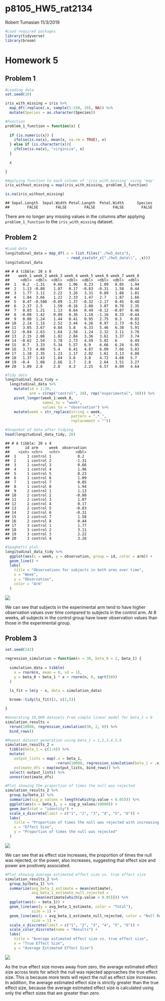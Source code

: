 p8105\_HW5\_rat2134
================
Robert Tumasian
11/3/2019

``` r
#Load required packages
library(tidyverse)
library(broom)
```

# Homework 5

## Problem 1

``` r
#Loading data
set.seed(10)

iris_with_missing = iris %>% 
  map_df(~replace(.x, sample(1:150, 20), NA)) %>%
  mutate(Species = as.character(Species))
```

``` r
#Function
problem_1_function = function(x) {
  
  if (is.numeric(x)) {
    ifelse(is.na(x), mean(x, na.rm = TRUE), x)
  } else if (is.character(x)){
    ifelse(is.na(x), "virginica", x)
  }

  x
  
}
```

``` r
#Applying function to each column of 'iris_with_missing' using 'map'
iris_without_missing = map(iris_with_missing, problem_1_function)

is.na(iris_without_missing)
```

    ## Sepal.Length  Sepal.Width Petal.Length  Petal.Width      Species 
    ##        FALSE        FALSE        FALSE        FALSE        FALSE

There are no longer any missing values in the columns after applying
`problem_1_function` to the `iris_with_missing` dataset.

## Problem 2

``` r
#Load data
longitudinal_data = map_df(.x = list.files("./hw5_data"), 
                            ~ read_csv(str_c("./hw5_data\\", .x)))
longitudinal_data
```

    ## # A tibble: 20 x 8
    ##    week_1 week_2 week_3 week_4 week_5 week_6 week_7 week_8
    ##     <dbl>  <dbl>  <dbl>  <dbl>  <dbl>  <dbl>  <dbl>  <dbl>
    ##  1   0.2  -1.31    0.66   1.96   0.23   1.09   0.05   1.94
    ##  2   1.13 -0.88    1.07   0.17  -0.83  -0.31   1.58   0.44
    ##  3   1.77  3.11    2.22   3.26   3.31   0.89   1.88   1.01
    ##  4   1.04  3.66    1.22   2.33   1.47   2.7    1.87   1.66
    ##  5   0.47 -0.580  -0.09  -1.37  -0.32  -2.17   0.45   0.48
    ##  6   2.37  2.5     1.59  -0.16   2.08   3.07   0.78   2.35
    ##  7   0.03  1.21    1.13   0.64   0.49  -0.12  -0.07   0.46
    ##  8  -0.08  1.42    0.09   0.36   1.18  -1.16   0.33  -0.44
    ##  9   0.08  1.24    1.44   0.41   0.95   2.75   0.3    0.03
    ## 10   2.14  1.15    2.52   3.44   4.26   0.97   2.73  -0.53
    ## 11   3.05  3.67    4.84   5.8    6.33   5.46   6.38   5.91
    ## 12  -0.84  2.63    1.64   2.58   1.24   2.32   3.11   3.78
    ## 13   2.15  2.08    1.82   2.84   3.36   3.61   3.37   3.74
    ## 14  -0.62  2.54    3.78   2.73   4.49   5.82   6      6.49
    ## 15   0.7   3.33    5.34   5.57   6.9    6.66   6.24   6.95
    ## 16   3.73  4.08    5.4    6.41   4.87   6.09   7.66   5.83
    ## 17   1.18  2.35    1.23   1.17   2.02   1.61   3.13   4.88
    ## 18   1.37  1.43    1.84   3.6    3.8    4.72   4.68   5.7 
    ## 19  -0.4   1.08    2.66   2.7    2.8    2.64   3.51   3.27
    ## 20   1.09  2.8     2.8    4.3    2.25   6.57   6.09   4.64

``` r
#Tidy data
longitudinal_data_tidy = 
  longitudinal_data %>%
    mutate(id = 1:20,
           arm = c(rep("control", 10), rep("experimental", 10))) %>%
    pivot_longer(week_1:week_8, 
                 names_to = "week", 
                 values_to = "observation") %>%
    mutate(week = str_replace(string = week,
                              pattern = ".*_",
                              replacement = ""))

#Snapshot of data after tidying
head(longitudinal_data_tidy, 20)
```

    ## # A tibble: 20 x 4
    ##       id arm     week  observation
    ##    <int> <chr>   <chr>       <dbl>
    ##  1     1 control 1            0.2 
    ##  2     1 control 2           -1.31
    ##  3     1 control 3            0.66
    ##  4     1 control 4            1.96
    ##  5     1 control 5            0.23
    ##  6     1 control 6            1.09
    ##  7     1 control 7            0.05
    ##  8     1 control 8            1.94
    ##  9     2 control 1            1.13
    ## 10     2 control 2           -0.88
    ## 11     2 control 3            1.07
    ## 12     2 control 4            0.17
    ## 13     2 control 5           -0.83
    ## 14     2 control 6           -0.31
    ## 15     2 control 7            1.58
    ## 16     2 control 8            0.44
    ## 17     3 control 1            1.77
    ## 18     3 control 2            3.11
    ## 19     3 control 3            2.22
    ## 20     3 control 4            3.26

``` r
#Spaghetti plot
longitudinal_data_tidy %>%
  ggplot(aes(x = week, y = observation, group = id, color = arm)) +
  geom_line() +
  labs(
    title = "Observations for subjects in both arms over time",
    x = "Week",
    y = "Observation",
    color = "Arm"
  )
```

![](p8105_HW5_rat2134_files/figure-gfm/unnamed-chunk-7-1.png)<!-- -->

We can see that subjects in the experimental arm tend to have higher
observation values over time compared to subjects in the control arm. At
8 weeks, all subjects in the control group have lower observation values
than those in the experimental group.

## Problem 3

``` r
set.seed(142)

regression_simulation = function(n = 30, beta_0 = 2, beta_1) {
  
  simulation_data = tibble(
    x = rnorm(n, mean = 0, sd = 1),
    y = beta_0 + beta_1 * x + rnorm(n, 0, sqrt(50))
  )
  
  ls_fit = lm(y ~ x, data = simulation_data)

  broom::tidy(ls_fit)[2, c(2,5)]

}
```

``` r
#Generating 10,000 datasets from simple linear model for beta_1 = 0
simulation_results = 
  rerun(10000, regression_simulation(30, 2, 0)) %>% 
  bind_rows()
```

``` r
#Repeat dataset generation using beta_1 = 1,2,3,4,5,6
simulation_results_2 = 
  tibble(beta_1 = c(1:6)) %>% 
  mutate(
    output_lists = map(.x = beta_1, 
                       ~rerun(10000, regression_simulation(beta_1 = .x))),
    estimate_dfs = map(output_lists, bind_rows)) %>% 
  select(-output_lists) %>% 
  unnest(estimate_dfs)
```

``` r
#Plot showing the proportion of times the null was rejected
simulation_results_2 %>%
  group_by(beta_1) %>%
  summarize(sig_p_values = length(which(p.value < 0.05))) %>%
  ggplot(aes(x = beta_1, y = sig_p_values/10000)) +
  geom_bar(stat = "identity") +
  scale_x_discrete(limit = c("1", "2", "3", "4", "5", "6")) +
  labs(
    title = "Proportion of times the null was rejected with increasing effect size",
    x = "Effect Size",
    y = "Proportion of times the null was rejected"
  )
```

![](p8105_HW5_rat2134_files/figure-gfm/unnamed-chunk-11-1.png)<!-- -->

We can see that as effect size increases, the proportion of times the
null was rejected, or the power, also increases, suggesting that effect
size and power are positively associated.

``` r
#Plot showing average estimated effect size vs. true effect size
simulation_results_2 %>%
  group_by(beta_1) %>%
  summarize(avg_beta_1_estimate = mean(estimate),
            avg_beta_1_estimate_null_rejected = 
              mean(estimate[which(p.value < 0.05)])) %>%
  ggplot(aes(x = beta_1)) +
  geom_line(aes(y = avg_beta_1_estimate, color = "Total"), 
            size = 1) +
  geom_line(aes(y = avg_beta_1_estimate_null_rejected, color = "Null Rejected"), 
            size = 1) +
  scale_x_discrete(limit = c("1", "2", "3", "4", "5", "6")) +
  scale_color_discrete(name = "Results") +
  labs(
    title = "Average estimated effect size vs. true effect size",
    x = "True Effect Size",
    y = "Average Estimated Effect Size")
```

![](p8105_HW5_rat2134_files/figure-gfm/unnamed-chunk-12-1.png)<!-- -->

As the true effect size moves away from zero, the average estimated
effect size across tests for which the null was rejected approaches the
true effect size. This is because more tests will reject the null as
effect size increases. In addition, the average estimated effect size is
strictly greater than the true effect size, because the average
estimated effect size is calculated using only the effect sizes that are
greater than zero.
